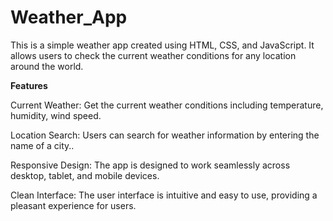# Weather_App


This is a simple weather app created using HTML, CSS, and JavaScript. It allows users to check the current weather conditions for any location around the world.

**Features**

Current Weather: Get the current weather conditions including temperature, humidity, wind speed.

Location Search: Users can search for weather information by entering the name of a city..

Responsive Design: The app is designed to work seamlessly across desktop, tablet, and mobile devices.

Clean Interface: The user interface is intuitive and easy to use, providing a pleasant experience for users.
